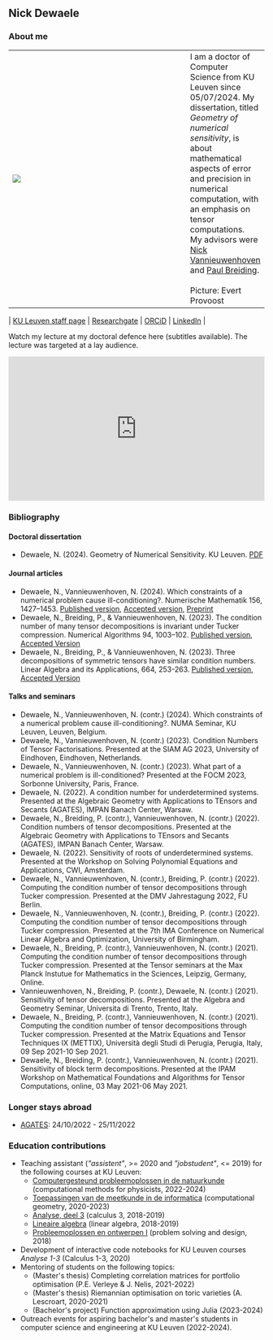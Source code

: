 ## Nick Dewaele


### About me

<table><tr><td width="400"><img src="https://raw.githubusercontent.com/Nikdwal/nikdwal.github.io/master/writing.jpg"></td><td> I am a doctor of Computer Science from KU Leuven since 05/07/2024. My dissertation, titled <em>Geometry of numerical sensitivity</em>, is about mathematical aspects of error and precision in numerical computation, with an emphasis on tensor computations. 
<br>My advisors were <a href="https://people.cs.kuleuven.be/~nick.vannieuwenhoven">Nick Vannieuwenhoven</a> and <a href="https://pbrdng.github.io/">Paul Breiding</a>. <br><br><span style="font-size=0.7em">Picture: Evert Provoost</span></td></tr></table>

| [KU Leuven staff page](https://www.kuleuven.be/wieiswie/en/person/00124993) | [Researchgate](https://www.researchgate.net/profile/Nick-Dewaele-2) | [ORCiD](https://orcid.org/0000-0002-5558-4782) | [LinkedIn](https://www.linkedin.com/in/nick-dewaele-614323170/) |

Watch my lecture at my doctoral defence here (subtitles available). The lecture was targeted at a lay audience.
<div style="padding:56.25% 0 0 0;position:relative;"><iframe src="https://player.vimeo.com/video/979853090?badge=0&amp;autopause=0&amp;player_id=0&amp;app_id=58479" frameborder="0" allow="autoplay; fullscreen; picture-in-picture; clipboard-write" style="position:absolute;top:0;left:0;width:100%;height:100%;" title="Geometry of Numerical Sensitivity"></iframe></div><script src="https://player.vimeo.com/api/player.js"></script>

### Bibliography
<!-- #### Preprints -->
#### Doctoral dissertation
- Dewaele, N. (2024). Geometry of Numerical Sensitivity. KU Leuven. [PDF](thesis.pdf)

#### Journal articles
- Dewaele, N., Vannieuwenhoven, N. (2024). Which constraints of a numerical problem cause ill-conditioning?. Numerische Mathematik 156, 1427–1453. [Published version](https://doi.org/10.1007/s00211-024-01427-6), [Accepted version](https://lirias.kuleuven.be/retrieve/770286), [Preprint](https://arxiv.org/abs/2305.11547)
- Dewaele, N., Breiding, P., & Vannieuwenhoven, N. (2023). The condition number of many tensor decompositions is invariant under Tucker compression.  Numerical Algorithms 94, 1003–102. [Published version](https://link.springer.com/article/10.1007/s11075-023-01526-9), [Accepted Version](https://lirias.kuleuven.be/retrieve/755154)
- Dewaele, N., Breiding, P., & Vannieuwenhoven, N. (2023). Three decompositions of symmetric tensors have similar condition numbers. Linear Algebra and its Applications, 664, 253-263. [Published version](https://doi.org/10.1016/j.laa.2023.01.020), [Accepted Version](https://lirias.kuleuven.be/retrieve/703856)

#### Talks and seminars
- Dewaele, N., Vannieuwenhoven, N. (contr.) (2024). Which constraints of a numerical problem cause ill-conditioning?. NUMA Seminar, KU Leuven, Leuven, Belgium.
- Dewaele, N., Vannieuwenhoven, N. (contr.) (2023). Condition Numbers of Tensor Factorisations. Presented at the SIAM AG 2023, University of Eindhoven, Eindhoven, Netherlands.
- Dewaele, N., Vannieuwenhoven, N. (contr.) (2023). What part of a numerical problem is ill-conditioned? Presented at the FOCM 2023, Sorbonne University, Paris, France.
- Dewaele, N. (2022). A condition number for underdetermined systems. Presented at the Algebraic Geometry with Applications to TEnsors and Secants (AGATES), IMPAN Banach Center, Warsaw.
- Dewaele, N., Breiding, P. (contr.), Vannieuwenhoven, N. (contr.) (2022). Condition numbers of tensor decompositions. Presented at the Algebraic Geometry with Applications to TEnsors and Secants (AGATES), IMPAN Banach Center, Warsaw.
- Dewaele, N. (2022). Sensitivity of roots of underdetermined systems. Presented at the Workshop on Solving Polynomial Equations and Applications, CWI, Amsterdam.
- Dewaele, N., Vannieuwenhoven, N. (contr.), Breiding, P. (contr.) (2022). Computing the condition number of tensor decompositions through Tucker compression. Presented at the DMV Jahrestagung 2022, FU Berlin.
- Dewaele, N., Vannieuwenhoven, N. (contr.), Breiding, P. (contr.) (2022). Computing the condition number of tensor decompositions through Tucker compression. Presented at the 7th IMA Conference on Numerical Linear Algebra and Optimization, University of Birmingham.
- Dewaele, N., Breiding, P. (contr.), Vannieuwenhoven, N. (contr.) (2021). Computing the condition number of tensor decompositions through Tucker compression. Presented at the Tensor seminars at the Max Planck Instutue for Mathematics in the Sciences, Leipzig, Germany, Online.
- Vannieuwenhoven, N., Breiding, P. (contr.), Dewaele, N. (contr.) (2021). Sensitivity of tensor decompositions. Presented at the Algebra and Geometry Seminar, Universita di Trento, Trento, Italy.
- Dewaele, N., Breiding, P. (contr.), Vannieuwenhoven, N. (contr.) (2021). Computing the condition number of tensor decompositions through Tucker compression. Presented at the Matrix Equations and Tensor Techniques IX (METTIX), Università degli Studi di Perugia, Perugia, Italy, 09 Sep 2021-10 Sep 2021.
- Dewaele, N., Breiding, P. (contr.), Vannieuwenhoven, N. (contr.) (2021). Sensitivity of block term decompositions. Presented at the IPAM Workshop on Mathematical Foundations and Algorithms for Tensor Computations, online, 03 May 2021-06 May 2021.

### Longer stays abroad
- [AGATES](https://agates.mimuw.edu.pl/): 24/10/2022 - 25/11/2022

### Education contributions
- Teaching assistant (_"assistent"_, >= 2020 and _"jobstudent"_, <= 2019) for the following courses at KU Leuven:
  - [Computergesteund probleemoplossen in de natuurkunde](https://onderwijsaanbod.kuleuven.be/2021/syllabi/n/G0P36BN.htm) (computational methods for physicists, 2022-2024)
  - [Toepassingen van de meetkunde in de informatica](https://onderwijsaanbod.kuleuven.be/2021/syllabi/n/G0Q37CN.htm) (computational geometry, 2020-2023)
  - [Analyse, deel 3](https://onderwijsaanbod.kuleuven.be/2018/syllabi/n/H08W0AN.htm) (calculus 3, 2018-2019)
  - [Lineaire algebra](https://onderwijsaanbod.kuleuven.be/2018/syllabi/n/H0M69BN.htm) (linear algebra, 2018-2019)
  - [Probleemoplossen en ontwerpen I](https://onderwijsaanbod.kuleuven.be/2018/syllabi/n/H01B9AN.htm) (problem solving and design, 2018)
- Development of interactive code notebooks for KU Leuven courses _Analyse 1-3_ (Calculus 1-3, 2020)
- Mentoring of students on the following topics:
  - (Master's thesis) Completing correlation matrices for portfolio optimisation (P.E. Verleye & J. Nelis, 2021-2022)
  - (Master's thesis) Riemannian optimisation on toric varieties (A. Lescroart, 2020-2021)
  - (Bachelor's project) Function approximation using Julia (2023-2024)
- Outreach events for aspiring bachelor's and master's students in computer science and engineering at KU Leuven (2022-2024).

